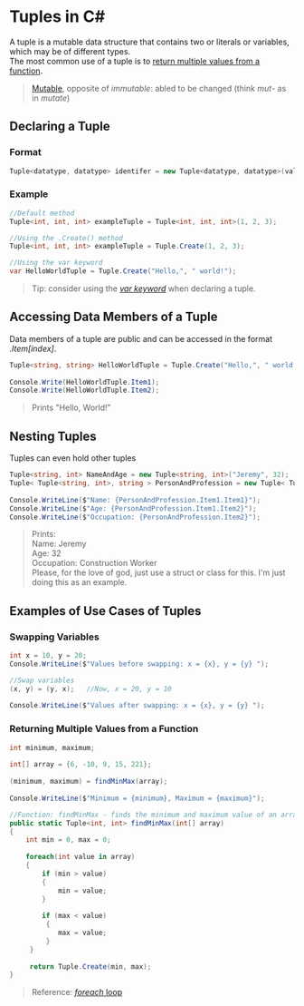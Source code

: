 # Tuples in C#
A tuple is a mutable data structure that contains two or literals or variables, which may be of different types. <br />
The most common use of a tuple is to [return multiple values from a function](https://docs.microsoft.com/en-us/dotnet/csharp/language-reference/builtin-types/value-tuples#use-cases-of-tuples).
> [Mutable](https://www.merriam-webster.com/dictionary/mutable), opposite of _immutable_: abled to be changed (think _mut_- as in _mutate_)

## Declaring a Tuple
### Format
```C#
Tuple<datatype, datatype> identifer = new Tuple<datatype, datatype>(value1, value2);
```

### Example
```C#
//Default method
Tuple<int, int, int> exampleTuple = Tuple<int, int, int>(1, 2, 3);

//Using the .Create() method
Tuple<int, int, int> exampleTuple = Tuple.Create(1, 2, 3);

//Using the var keyword
var HelloWorldTuple = Tuple.Create("Hello,", " world!");
```
> Tip: consider using the [_var keyword_](https://github.com/EthanC2/Notes-and-Writeups/blob/main/C%23/DataTypes/Keywords.md#var) when declaring a tuple.

## Accessing Data Members of a Tuple
Data members of a tuple are public and can be accessed in the format _.Item[index]_.
```C#
Tuple<string, string> HelloWorldTuple = Tuple.Create("Hello,", " world!");
            
Console.Write(HelloWorldTuple.Item1);
Console.Write(HelloWorldTuple.Item2);
```
> Prints "Hello, World!"

## Nesting Tuples
Tuples can even hold other tuples
```C#
Tuple<string, int> NameAndAge = new Tuple<string, int>("Jeremy", 32);
Tuple< Tuple<string, int>, string > PersonAndProfession = new Tuple< Tuple<string, int>, string >(NameAndAge, "Construction Worker");
            
Console.WriteLine($"Name: {PersonAndProfession.Item1.Item1}");
Console.WriteLine($"Age: {PersonAndProfession.Item1.Item2}");
Console.WriteLine($"Occupation: {PersonAndProfession.Item2}");
```
> Prints: <br />
> Name: Jeremy <br />
> Age: 32 <br />
> Occupation: Construction Worker <br />
> Please, for the love of god, just use a struct or class for this. I'm just doing this as an example.

## Examples of Use Cases of Tuples

### Swapping Variables
```C#
int x = 10, y = 20;
Console.WriteLine($"Values before swapping: x = {x}, y = {y} ");

//Swap variables
(x, y) = (y, x);   //Now, x = 20, y = 10
            
Console.WriteLine($"Values after swapping: x = {x}, y = {y} ");
```

### Returning Multiple Values from a Function
```C#
int minimum, maximum;
            
int[] array = {6, -10, 9, 15, 221};
            
(minimum, maximum) = findMinMax(array);
            
Console.WriteLine($"Minimum = {minimum}, Maximum = {maximum}");            

//Function: findMinMax - finds the minimum and maximum value of an array
public static Tuple<int, int> findMinMax(int[] array)
{
    int min = 0, max = 0;
            
    foreach(int value in array)
    {
        if (min > value)
        {
            min = value;
        }
                
        if (max < value)
         {
            max = value;
         }
     }
            
     return Tuple.Create(min, max);
}
```

> Reference: [_foreach_ loop](https://github.com/EthanC2/Notes-and-Writeups/blob/main/C%23/ControlFlow/Loops.md#foreach-statement)
